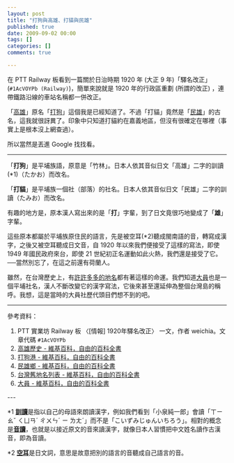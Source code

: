 ```yaml
---
layout: post
title: "打狗與高雄、打貓與民雄"
published: true
date: 2009-09-02 00:00
tags: []
categories: []
comments: true

---
```


在 PTT Railway 板看到一篇關於日治時期 1920 年 (大正 9 年)「驛名改正」(<code>#1AcVOYPb (Railway)</code>)，簡單來說就是 1920 年的行政區重劃 (所謂的改正) ，連帶鐵路沿線的車站名稱都一併改正。

「<a href="http://zh.wikipedia.org/wiki/高雄歷史">高雄</a>」原名「<a href="http://zh.wikipedia.org/wiki/打狗港">打狗</a>」這個我是已經知道了。不過「打貓」竟然是「<a href="http://zh.wikipedia.org/wiki/民雄鄉">民雄</a>」的古名，這我就很訝異了。印象中只知道打貓約在嘉義地區，但沒有很確定在哪裡（事實上是根本沒上網查過）。

所以當然是丟進 Google 找找看。

<!--more-->

---

「<strong>打狗</strong>」是平埔族語，原意是「竹林」。日本人依其音似日文「高雄」二字的訓讀(*1)（たかお）而改名。

「<strong>打貓</strong>」是平埔族一個社（部落）的社名。日本人依其音似日文「民雄」二字的訓讀（たみお）而改名。

有趣的地方是，原本漢人寫出來的是「<strong>打</strong>」字輩，到了日文竟很巧地變成了「<strong>雄</strong>」字輩。

這些原本都屬於平埔族原住民的語言，先是被空耳(*2)聽成閩南語的音，轉寫成漢字，之後又被空耳聽成日文音，自 1920 年以來我們便接受了這樣的寫法，即使 1949 年國民政府來台，即使 21 世紀初正名運動如此火熱，我們還是接受了它。──當然別忘了，在這之前還有荷蘭人。

雖然，在台灣歷史上，有<a href="http://zh.wikipedia.org/wiki/台灣舊地名列表">許許多多的地名</a>都有著這樣的命運。我們知道<a href="http://zh.wikipedia.org/wiki/大員">大員</a>也是一個平埔社名，漢人不斷改變它的漢字寫法，它後來甚至還延伸為整個台灣島的稱呼。我想，這是當時的大員社歷代頭目們想不到的吧。

---

參考資料：
<ol>
	<li>PTT 實業坊 Railway 板 〈[情報] 1920年驛名改正〉 一文，作者 weichia。文章代碼 <code>#1AcVOYPb</code></li>
	<li><a href="http://zh.wikipedia.org/wiki/%E9%AB%98%E9%9B%84%E6%AD%B7%E5%8F%B2">高雄歷史 - 維基百科，自由的百科全書</a></li>
	<li><a href="http://zh.wikipedia.org/wiki/%E6%89%93%E7%8B%97%E6%B8%AF">打狗港 - 維基百科，自由的百科全書</a></li>
	<li><a href="http://zh.wikipedia.org/wiki/%E6%B0%91%E9%9B%84%E9%84%89">民雄鄉 - 維基百科，自由的百科全書</a></li>
	<li><a href="http://zh.wikipedia.org/wiki/%E5%8F%B0%E7%81%A3%E8%88%8A%E5%9C%B0%E5%90%8D%E5%88%97%E8%A1%A8">台灣舊地名列表 - 維基百科，自由的百科全書</a></li>
	<li><a href="http://zh.wikipedia.org/wiki/%E5%A4%A7%E5%93%A1">大員 - 維基百科，自由的百科全書</a></li>
</ol>
---

*1 <strong><a href="http://zh.wikipedia.org/wiki/訓讀">訓讀</a></strong>是指以自己的母語來朗讀漢字，例如我們看到「小泉純一郎」會讀「ㄒㄧㄠˇ ㄑㄩㄢˊ ㄔㄨㄣˊ ㄧ ㄌㄤˊ」而不是「こいずみじゅんいちろう」。相對的概念是<strong><a href="http://zh.wikipedia.org/wiki/音讀">音讀</a></strong>，也就是以接近原文的音來讀漢字，就像日本人習慣把中文姓名讀作古漢音，即為音讀。

*2 <a href="http://zh.wikipedia.org/wiki/空耳"><strong>空耳</strong></a>是日文詞，意思是故意把別的語言的音聽成自己語言的音。
